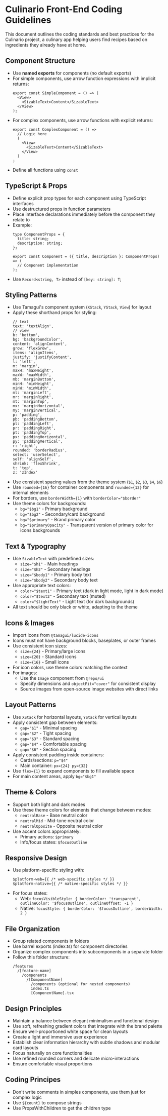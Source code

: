 # Culinario Front-End Coding Guidelines

This document outlines the coding standards and best practices for the Culinario project, a culinary app helping users find recipes based on ingredients they already have at home.

## Component Structure

- Use **named exports** for components (no default exports)
- For simple components, use arrow function expressions with implicit returns:
  ```tsx
  export const SimpleComponent = () => (
    <View>
      <SizableText>Content</SizableText>
    </View>
  );
  ```
- For complex components, use arrow functions with explicit returns:
  ```tsx
  export const ComplexComponent = () =>
    // Logic here
    (
      <View>
        <SizableText>Content</SizableText>
      </View>
    )
  ;
  ```
- Define all functions using `const`

## TypeScript & Props

- Define explicit prop types for each component using TypeScript interfaces
- Use destructured props in function parameters
- Place interface declarations immediately before the component they relate to
- Example:
  ```tsx
  type ComponentProps = {
    title: string;
    description: string;
  };

  export const Component = ({ title, description }: ComponentProps) => (
    // Component implementation
  );
  ```
- Use `Record<string, T>` instead of `[key: string]: T`;

## Styling Patterns

- Use Tamagui's component system (`XStack`, `YStack`, `View`) for layout
- Apply these shorthand props for styling:
  ```
  // text
  text: 'textAlign',
  // view
  b: 'bottom',
  bg: 'backgroundColor',
  content: 'alignContent',
  grow: 'flexGrow',
  items: 'alignItems',
  justify: 'justifyContent',
  l: 'left',
  m: 'margin',
  maxH: 'maxHeight',
  maxW: 'maxWidth',
  mb: 'marginBottom',
  minH: 'minHeight',
  minW: 'minWidth',
  ml: 'marginLeft',
  mr: 'marginRight',
  mt: 'marginTop',
  mx: 'marginHorizontal',
  my: 'marginVertical',
  p: 'padding',
  pb: 'paddingBottom',
  pl: 'paddingLeft',
  pr: 'paddingRight',
  pt: 'paddingTop',
  px: 'paddingHorizontal',
  py: 'paddingVertical',
  r: 'right',
  rounded: 'borderRadius',
  select: 'userSelect',
  self: 'alignSelf',
  shrink: 'flexShrink',
  t: 'top',
  z: 'zIndex'
  ```
- Use consistent spacing values from the theme system (`$1`, `$2`, `$3`, `$4`, `$6`)
- Use `rounded={16}` for container components and `rounded={12}` for internal elements
- For borders, use `borderWidth={1}` with `borderColor="$border"`
- Use theme colors for backgrounds:
  - `bg="$bg1"` - Primary background
  - `bg="$bg2"` - Secondary/card background
  - `bg="$primary"` - Brand primary color
  - `bg="$primaryOpacity"` - Transparent version of primary color for icons backgrounds

## Text & Typography

- Use `SizableText` with predefined sizes:
  - `size="$h1"` - Main headings
  - `size="$h2"` - Secondary headings
  - `size="$body1"` - Primary body text
  - `size="$body2"` - Secondary body text
- Use appropriate text colors:
  - `color="$text1"` - Primary text (dark in light mode, light in dark mode)
  - `color="$text2"` - Secondary text (muted)
  - `color="$lightText"` - Light text (for dark backgrounds)
- All text should be only black or white, adapting to the theme

## Icons & Images

- Import icons from `@tamagui/lucide-icons`
- Icons must not have background blocks, baseplates, or outer frames
- Use consistent icon sizes:
  - `size={24}` - Primary/large icons
  - `size={20}` - Standard icons
  - `size={16}` - Small icons
- For icon colors, use theme colors matching the context
- For images:
  - Use the `Image` component from `@repo/ui`
  - Specify dimensions and `objectFit="cover"` for consistent display
  - Source images from open-source image websites with direct links

## Layout Patterns

- Use `XStack` for horizontal layouts, `YStack` for vertical layouts
- Apply consistent gap between elements:
  - `gap="$1"` - Minimal spacing
  - `gap="$2"` - Tight spacing
  - `gap="$3"` - Standard spacing
  - `gap="$4"` - Comfortable spacing
  - `gap="$6"` - Section spacing
- Apply consistent padding inside containers:
  - Cards/sections: `p="$4"`
  - Main container: `px={24} py={32}`
- Use `flex={1}` to expand components to fill available space
- For main content areas, apply `bg="$bg1"`

## Theme & Colors

- Support both light and dark modes
- Use these theme colors for elements that change between modes:
  - `neutralBase` - Base neutral color
  - `neutralMid` - Mid-tone neutral color
  - `neutralOposite` - Opposite neutral color
- Use accent colors appropriately:
  - Primary actions: `$primary`
  - Info/focus states: `$focusOutline`

## Responsive Design

- Use platform-specific styling with:
  ```tsx
  $platform-web={{ /* web-specific styles */ }}
  $platform-native={{ /* native-specific styles */ }}
  ```
- For focus states:
  - Web: `focusVisibleStyle: { borderColor: 'transparent', outlineColor: '$focusOutline', outlineOffset: -1 }`
  - Native: `focusStyle: { borderColor: '$focusOutline', borderWidth: 2 }`

## File Organization

- Group related components in folders
- Use barrel exports (index.ts) for component directories
- Organize complex components into subcomponents in a separate folder
- Follow this folder structure:
  ```
  /features
    /[feature-name]
      /components
        /[ComponentName]
          /components (optional for nested components)
          index.ts
          [ComponentName].tsx
  ```

## Design Principles

- Maintain a balance between elegant minimalism and functional design
- Use soft, refreshing gradient colors that integrate with the brand palette
- Ensure well-proportioned white space for clean layouts
- Create a light and immersive user experience
- Establish clear information hierarchy with subtle shadows and modular card layouts
- Focus naturally on core functionalities
- Use refined rounded corners and delicate micro-interactions
- Ensure comfortable visual proportions

## Coding Principes

- Don't write comments in simples components, use them just for complex logic
- Use `${count}` to compose strings
- Use PropsWithChildren to get the children type